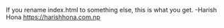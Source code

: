 If you rename index.html to something else, this is what you get.
-Harish Hona
https://harishhona.com.np
